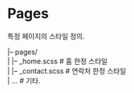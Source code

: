 # Pages

특정 페이지의 스타일 정의.


|– pages/   
|   |– _home.scss        # 홈 한정 스타일   
|   |– _contact.scss     # 연락처 한정 스타일   
|   …                    # 기타.   
   